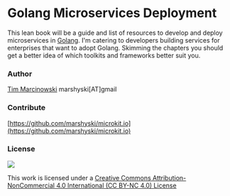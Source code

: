 # Golang Microservices Deployment

This lean book will be a guide and list of resources to develop and deploy microservices in [Golang](https://golang.org/).  I'm catering to developers building services for enterprises that want to adopt Golang.  Skimming the chapters you should get a better idea of which toolkits and frameworks better suit you.

### Author

[Tim Marcinowski](https://www.linkedin.com/in/timski/) marshyski\[AT\]gmail

### Contribute

[https://github.com/marshyski/microkit.io](https://github.com/marshyski/microkit.io)

### License

[![](https://licensebuttons.net/l/by-nc-sa/4.0/88x31.png)](https://creativecommons.org/licenses/by-nc-nd/4.0/)

This work is licensed under a [Creative Commons Attribution-NonCommercial 4.0 International \(CC BY-NC 4.0\) License](https://creativecommons.org/licenses/by-nc-nd/4.0/)

